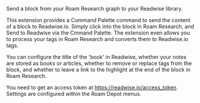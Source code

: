 Send a block from your Roam Research graph to your Readwise library.

This extension provides a Command Palette command to send the content of a block to Readwise.io. Simply click into the block in Roam Research, and Send to Readwise via the Cmmand Palette. The extension even allows you to process your tags in Roam Research and converts them to Readwise.io tags.

You can configure the title of the 'book' in Readwise, whether your notes are stored as books or articles, whether to remove or replace tags from the block, and whether to leave a link to the highlight at the end of the block in Roam Research.

You need to get an access token at https://readwise.io/access_token. Settings are configured within the Roam Depot menus.
